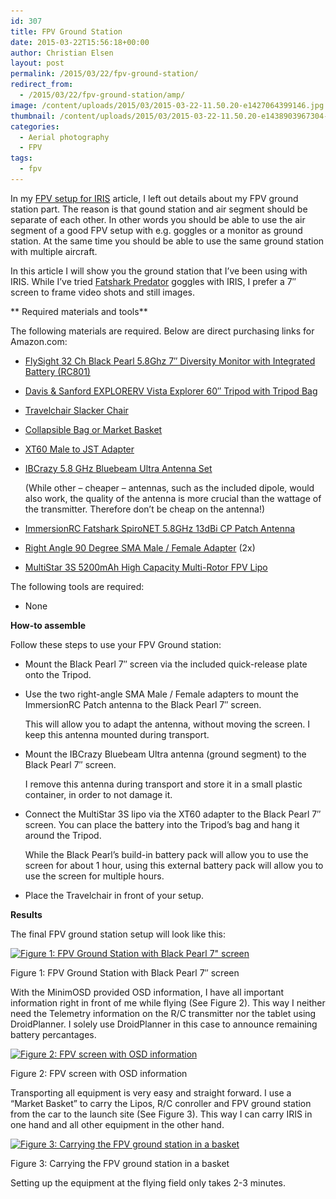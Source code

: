 ```yaml
---
id: 307
title: FPV Ground Station
date: 2015-03-22T15:56:18+00:00
author: Christian Elsen
layout: post
permalink: /2015/03/22/fpv-ground-station/
redirect_from: 
  - /2015/03/22/fpv-ground-station/amp/
image: /content/uploads/2015/03/2015-03-22-11.50.20-e1427064399146.jpg
thumbnail: /content/uploads/2015/03/2015-03-22-11.50.20-e1438903967304-139x150.jpg
categories:
  - Aerial photography
  - FPV
tags:
  - fpv
---
```

In my <a title="FPV setup for IRIS" href="https://www.cloud-surfer.net/2014/09/28/fpv-setup-for-iris/" target="_blank">FPV setup for IRIS</a> article, I left out details about my FPV ground station part. The reason is that gound station and air segment should be separate of each other. In other words you should be able to use the air segment of a good FPV setup with e.g. goggles or a monitor as ground station. At the same time you should be able to use the same ground station with multiple aircraft.

In this article I will show you the ground station that I&#8217;ve been using with IRIS. While I&#8217;ve tried <a href="http://amzn.to/2eteKIL" target="_blank">Fatshark Predator</a> goggles with IRIS, I prefer a 7&#8243; screen to frame video shots and still images.

** Required materials and tools**

The following materials are required. Below are direct purchasing links for Amazon.com:

  * <a href="http://amzn.to/2eFf6bg" target="_blank">FlySight 32 Ch Black Pearl 5.8Ghz 7&#8243; Diversity Monitor with Integrated Battery (RC801)</a>
  * <a href="http://amzn.to/2etcUHO" target="_blank">Davis & Sanford EXPLORERV Vista Explorer 60&#8243; Tripod with Tripod Bag</a>
  * <a href="http://amzn.to/2eiRzAX" target="_blank">Travelchair Slacker Chair</a>
  * <a href="http://amzn.to/2eFeEcQ" target="_blank">Collapsible Bag or Market Basket</a>
  * <a href="http://amzn.to/2eb9J43" target="_blank">XT60 Male to JST Adapter</a>
  * <a href="http://www.getfpv.com/ibcrazy-5-8-ghz-bluebeam-ultra-antenna-set.html" target="_blank">IBCrazy 5.8 GHz Bluebeam Ultra Antenna Set</a>

    (While other – cheaper – antennas, such as the included dipole, would also work, the quality of the antenna is more crucial than the wattage of the transmitter. Therefore don’t be cheap on the antenna!)
  * <a href="http://amzn.to/2dYGXlB" target="_blank" rel="nofollow">ImmersionRC Fatshark SpiroNET 5.8GHz 13dBi CP Patch Antenna</a>
  * <a href="http://amzn.to/2eFfMgN" target="_blank">Right Angle 90 Degree SMA Male / Female Adapter</a> (2x)
  * <a href="http://amzn.to/2eFelPv" target="_blank">MultiStar 3S 5200mAh High Capacity Multi-Rotor FPV Lipo </a>

The following tools are required:

  * None

**How-to assemble**

Follow these steps to use your FPV Ground station:

  * Mount the Black Pearl 7&#8243; screen via the included quick-release plate onto the Tripod.
  * Use the two right-angle SMA Male / Female adapters to mount the ImmersionRC Patch antenna to the Black Pearl 7&#8243; screen.

    This will allow you to adapt the antenna, without moving the screen. I keep this antenna mounted during transport.
  * Mount the IBCrazy Bluebeam Ultra antenna (ground segment) to the Black Pearl 7&#8243; screen.

    I remove this antenna during transport and store it in a small plastic container, in order to not damage it.
  * Connect the MultiStar 3S lipo via the XT60 adapter to the Black Pearl 7&#8243; screen. You can place the battery into the Tripod&#8217;s bag and hang it around the Tripod.

    While the Black Pearl&#8217;s build-in battery pack will allow you to use the screen for about 1 hour, using this external battery pack will allow you to use the screen for multiple hours.
  * Place the Travelchair in front of your setup.

**Results**

The final FPV ground station setup will look like this:

<div id="attachment_308" style="width: 586px" class="wp-caption aligncenter">
  <a href="/content/uploads/2015/03/2015-03-22-11.50.20.jpg"><img class="wp-image-308 size-large" src="/content/uploads/2015/03/2015-03-22-11.50.20-e1427064399146-576x1024.jpg" alt="Figure 1: FPV Ground Station with Black Pearl 7&quot; screen" width="576" height="1024" srcset="/content/uploads/2015/03/2015-03-22-11.50.20-e1427064399146-576x1024.jpg 576w, /content/uploads/2015/03/2015-03-22-11.50.20-e1427064399146-169x300.jpg 169w, /content/uploads/2015/03/2015-03-22-11.50.20-e1427064399146-100x178.jpg 100w, /content/uploads/2015/03/2015-03-22-11.50.20-e1427064399146-150x267.jpg 150w, /content/uploads/2015/03/2015-03-22-11.50.20-e1427064399146-200x356.jpg 200w, /content/uploads/2015/03/2015-03-22-11.50.20-e1427064399146-300x533.jpg 300w, /content/uploads/2015/03/2015-03-22-11.50.20-e1427064399146-450x800.jpg 450w, /content/uploads/2015/03/2015-03-22-11.50.20-e1427064399146-600x1067.jpg 600w, /content/uploads/2015/03/2015-03-22-11.50.20-e1427064399146-900x1600.jpg 900w" sizes="(max-width: 576px) 100vw, 576px" /></a>

  <p class="wp-caption-text">
    Figure 1: FPV Ground Station with Black Pearl 7&#8243; screen
  </p>
</div>

With the MinimOSD provided OSD information, I have all important information right in front of me while flying (See Figure 2). This way I neither need the Telemetry information on the R/C transmitter nor the tablet using DroidPlanner. I solely use DroidPlanner in this case to announce remaining battery percantages.

<div id="attachment_309" style="width: 615px" class="wp-caption aligncenter">
  <a href="/content/uploads/2015/03/2015-03-22-11.50.36.jpg"><img class="wp-image-309 size-large" src="/content/uploads/2015/03/2015-03-22-11.50.36-1024x576.jpg" alt="Figure 2: FPV screen with OSD information" width="605" height="340" srcset="/content/uploads/2015/03/2015-03-22-11.50.36-1024x576.jpg 1024w, /content/uploads/2015/03/2015-03-22-11.50.36-300x169.jpg 300w, /content/uploads/2015/03/2015-03-22-11.50.36-100x56.jpg 100w, /content/uploads/2015/03/2015-03-22-11.50.36-150x84.jpg 150w, /content/uploads/2015/03/2015-03-22-11.50.36-200x113.jpg 200w, /content/uploads/2015/03/2015-03-22-11.50.36-450x253.jpg 450w, /content/uploads/2015/03/2015-03-22-11.50.36-600x338.jpg 600w, /content/uploads/2015/03/2015-03-22-11.50.36-900x506.jpg 900w" sizes="(max-width: 605px) 100vw, 605px" /></a>

  <p class="wp-caption-text">
    Figure 2: FPV screen with OSD information
  </p>
</div>

Transporting all equipment is very easy and straight forward. I use a &#8220;Market Basket&#8221; to carry the Lipos, R/C conroller and FPV ground station from the car to the launch site (See Figure 3). This way I can carry IRIS in one hand and all other equipment in the other hand.

<div id="attachment_310" style="width: 615px" class="wp-caption aligncenter">
  <a href="/content/uploads/2015/03/2015-03-22-11.56.17.jpg"><img class="wp-image-310 size-large" src="/content/uploads/2015/03/2015-03-22-11.56.17-1024x576.jpg" alt="Figure 3: Carrying the FPV ground station in a basket" width="605" height="340" srcset="/content/uploads/2015/03/2015-03-22-11.56.17-1024x576.jpg 1024w, /content/uploads/2015/03/2015-03-22-11.56.17-300x169.jpg 300w, /content/uploads/2015/03/2015-03-22-11.56.17-100x56.jpg 100w, /content/uploads/2015/03/2015-03-22-11.56.17-150x84.jpg 150w, /content/uploads/2015/03/2015-03-22-11.56.17-200x113.jpg 200w, /content/uploads/2015/03/2015-03-22-11.56.17-450x253.jpg 450w, /content/uploads/2015/03/2015-03-22-11.56.17-600x338.jpg 600w, /content/uploads/2015/03/2015-03-22-11.56.17-900x506.jpg 900w" sizes="(max-width: 605px) 100vw, 605px" /></a>

  <p class="wp-caption-text">
    Figure 3: Carrying the FPV ground station in a basket
  </p>
</div>

<p style="text-align: left;">
  Setting up the equipment at the flying field only takes 2-3 minutes.
</p>
